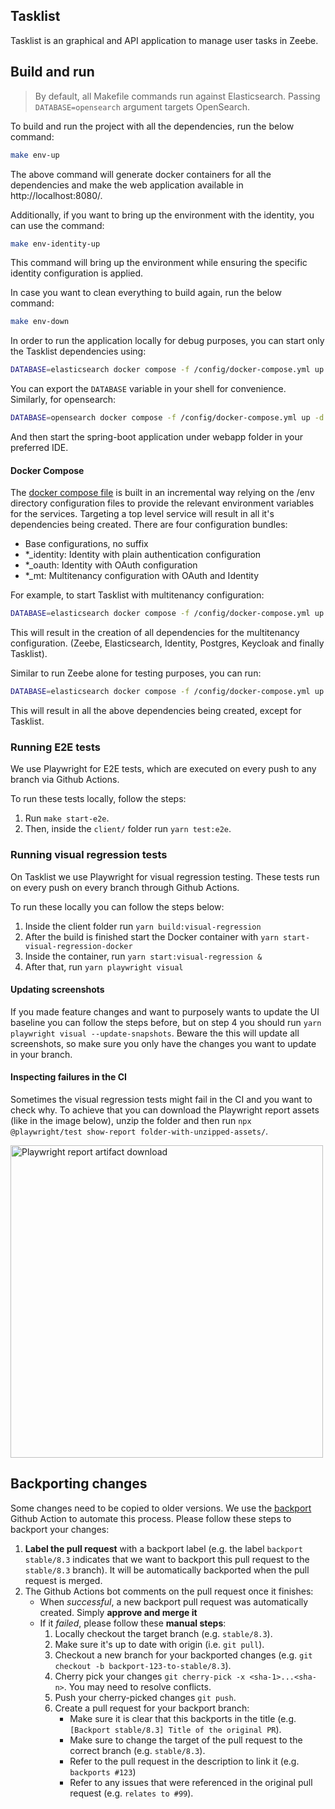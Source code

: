 ## Tasklist

Tasklist is an graphical and API application to manage user tasks in Zeebe.

## Build and run

> By default, all Makefile commands run against Elasticsearch.
> Passing `DATABASE=opensearch` argument targets OpenSearch.

To build and run the project with all the dependencies, run the below command:

```sh
make env-up
```

The above command will generate docker containers for all the dependencies and make the web application available in http://localhost:8080/.

Additionally, if you want to bring up the environment with the identity, you can use the command:

```sh
make env-identity-up
```

This command will bring up the environment while ensuring the specific identity configuration is applied.

In case you want to clean everything to build again, run the below command:

```sh
make env-down
```

In order to run the application locally for debug purposes, you can start only the Tasklist dependencies using:

```sh
DATABASE=elasticsearch docker compose -f /config/docker-compose.yml up -d zeebe
```

You can export the `DATABASE` variable in your shell for convenience. Similarly, for opensearch:

```sh
DATABASE=opensearch docker compose -f /config/docker-compose.yml up -d zeebe
```

And then start the spring-boot application under webapp folder in your preferred IDE.

#### Docker Compose

The [docker compose file](/config/docker-compose.yml) is built in an incremental way relying on the /env directory configuration files
to provide the relevant environment variables for the services. Targeting a top level service will result in all it's dependencies being created.
There are four configuration bundles:
  - Base configurations, no suffix
  - *_identity: Identity with plain authentication configuration
  - *_oauth: Identity with OAuth configuration
  - *_mt: Multitenancy configuration with OAuth and Identity

For example, to start Tasklist with multitenancy configuration:

```sh
DATABASE=elasticsearch docker compose -f /config/docker-compose.yml up -d tasklist_mt
```
This will result in the creation of all dependencies for the multitenancy configuration. (Zeebe, Elasticsearch, Identity, Postgres, Keycloak and finally Tasklist).

Similar to run Zeebe alone for testing purposes, you can run:

```sh
DATABASE=elasticsearch docker compose -f /config/docker-compose.yml up -d zeebe_mt
```
This will result in all the above dependencies being created, except for Tasklist.

### Running E2E tests

We use Playwright for E2E tests, which are executed on every push to any branch via Github Actions.

To run these tests locally, follow the steps:

1. Run `make start-e2e`.
2. Then, inside the `client/` folder run `yarn test:e2e`.

### Running visual regression tests

On Tasklist we use Playwright for visual regression testing. These tests run on every push on every branch through Github Actions.

To run these locally you can follow the steps below:

1. Inside the client folder run `yarn build:visual-regression`
2. After the build is finished start the Docker container with `yarn start-visual-regression-docker`
3. Inside the container, run `yarn start:visual-regression &`
4. After that, run `yarn playwright visual`

#### Updating screenshots

If you made feature changes and want to purposely wants to update the UI baseline you can follow the steps before, but on step 4 you should run `yarn playwright visual --update-snapshots`. Beware the this will update all screenshots, so make sure you only have the changes you want to update in your branch.

#### Inspecting failures in the CI

Sometimes the visual regression tests might fail in the CI and you want to check why. To achieve that you can download the Playwright report assets (like in the image below), unzip the folder and then run `npx @playwright/test show-report folder-with-unzipped-assets/`.

<img src="./docs_assets/playwright_report.png" alt="Playwright report artifact download" width="500"/>

## Backporting changes

Some changes need to be copied to older versions. We use the
[backport](https://github.com/zeebe-io/backport-action) Github Action to automate this process.
Please follow these steps to backport your changes:

1. **Label the pull request** with a backport label (e.g. the label `backport stable/8.3` indicates
   that we want to backport this pull request to the `stable/8.3` branch). It will be automatically
   backported when the pull request is merged.
2. The Github Actions bot comments on the pull request once it finishes:
   - When _successful_, a new backport pull request was automatically created. Simply **approve and
     merge it**
   - If it _failed_, please follow these **manual steps**:
     1. Locally checkout the target branch (e.g. `stable/8.3`).
     2. Make sure it's up to date with origin (i.e. `git pull`).
     3. Checkout a new branch for your backported changes (e.g. `git checkout -b
        backport-123-to-stable/8.3`).
     4. Cherry pick your changes `git cherry-pick -x <sha-1>...<sha-n>`. You may need to resolve
        conflicts.
     5. Push your cherry-picked changes `git push`.
     6. Create a pull request for your backport branch:
        - Make sure it is clear that this backports in the title (e.g. `[Backport stable/8.3] Title
          of the original PR`).
        - Make sure to change the target of the pull request to the correct branch (e.g.
          `stable/8.3`).
        - Refer to the pull request in the description to link it (e.g. `backports #123`)
        - Refer to any issues that were referenced in the original pull request (e.g. `relates to #99`).

